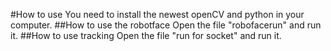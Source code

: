 #How to use
You need to install the newest openCV and python in your computer.
##How to use the robotface
Open the file "robofacerun" and run it.
##How to use tracking 
Open the file "run for socket" and run it.
